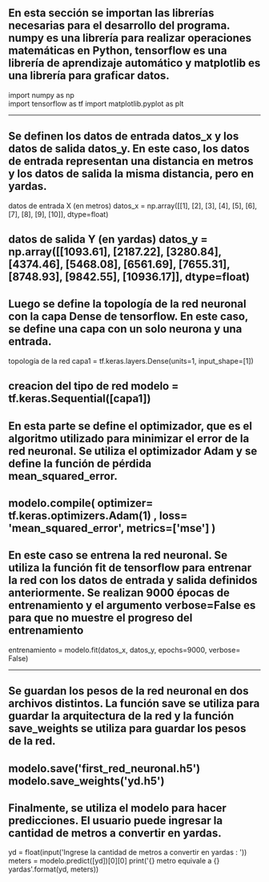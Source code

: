 <h2>En esta sección se importan las librerías necesarias para el desarrollo del programa. numpy es una librería para realizar operaciones matemáticas en Python, tensorflow es una librería de aprendizaje automático y matplotlib es una librería para graficar datos.</h2>

 import numpy as np<br>
import tensorflow as tf
import matplotlib.pyplot as plt 

--------------------------------------------------------------

<h2>Se definen los datos de entrada datos_x y los datos de salida datos_y. En este caso, los datos de entrada representan una distancia en metros y los datos de salida la misma distancia, pero en yardas.</h2>

  datos de entrada X (en metros)
datos_x = np.array([[1], [2], [3], [4], [5], [6], [7], [8], [9], [10]], dtype=float)

 datos de salida Y (en yardas)
datos_y = np.array([[1093.61], [2187.22], [3280.84], [4374.46], [5468.08], [6561.69], [7655.31], [8748.93], [9842.55], [10936.17]], dtype=float) 
--------------------------------------------------------------

<h2>Luego se define la topología de la red neuronal con la capa Dense de tensorflow. En este caso, se define una capa con un solo neurona y una entrada.</h2>

  topología de la red
capa1 = tf.keras.layers.Dense(units=1, input_shape=[1])

creacion del tipo de red 
modelo = tf.keras.Sequential([capa1]) 
--------------------------------------------------------------


<h2>En esta parte se define el optimizador, que es el algoritmo utilizado para minimizar el error de la red neuronal. Se utiliza el optimizador Adam y se define la función de pérdida mean_squared_error.</h2>

 modelo.compile(
    optimizer= tf.keras.optimizers.Adam(1) ,
    loss= 'mean_squared_error',
    metrics=['mse']
) 
-------------------------------------------------------------

<h2>En este caso se entrena la red neuronal. Se utiliza la función fit de tensorflow para entrenar la red con los datos de entrada y salida definidos anteriormente. Se realizan 9000 épocas de entrenamiento y el argumento verbose=False es para que no muestre el progreso del entrenamiento</h2>

 entrenamiento = modelo.fit(datos_x, datos_y, epochs=9000, verbose= False) 

--------------------------------------------------------------

<h2>Se guardan los pesos de la red neuronal en dos archivos distintos. La función save se utiliza para guardar la arquitectura de la red y la función save_weights se utiliza para guardar los pesos de la red.</h2>


modelo.save('first_red_neuronal.h5')
modelo.save_weights('yd.h5') 
--------------------------------------------------------------


<h2>Finalmente, se utiliza el modelo para hacer predicciones. El usuario puede ingresar la cantidad de metros a convertir en yardas.</h2>

 yd = float(input('Ingrese la cantidad de metros a convertir en yardas : '))
meters = modelo.predict([yd])[0][0]
print('{} metro equivale a {} yardas'.format(yd, meters)) 
